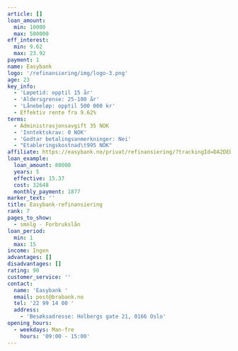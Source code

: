 ```yaml
---
article: []
loan_amount:
  min: 10000
  max: 500000
eff_interest:
  min: 9.62
  max: 23.92
payment: 1
name: Easybank
logo: '/refinansiering/img/logo-3.png'
age: 23
key_info:
  - 'Løpetid: opptil 15 år'
  - 'Aldersgrense: 25-100 år'
  - 'Lånebeløp: opptil 500 000 kr'
  - Effektiv rente fra 9.62%
terms:
  - Administrasjonsavgift 35 NOK
  - 'Inntektskrav: 0 NOK'
  - 'Godtar betalingsanmerkninger: Nei'
  - "Etableringskostnad\t995 NOK"
affiliate: https://easybank.no/privat/refinansiering/?trackingId=DA2DED60195908C240213079CF2977CAF5B7C1E3
loan_example:
  loan_amount: 80000
  years: 5
  effective: 15.37
  cost: 32648
  monthly_payment: 1877
marker_text: ''
title: Easybank-refinansiering
rank: 7
pages_to_show:
  - smnlg - Forbrukslån
loan_period:
  min: 1
  max: 15
income: Ingen
advantages: []
disadvantages: []
rating: 90
customer_service: ''
contact:
  name: 'Easybank '
  email: post@brabank.no
  tel: '22 99 14 00 '
  address:
    - 'Besøksadresse: Holbergs gate 21, 0166 Oslo'
opening_hours:
  - weekdays: Man-fre
    hours: '09:00 - 15:00'
---
```

